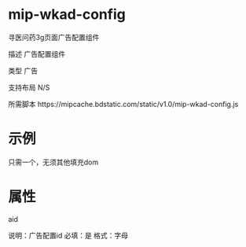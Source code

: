 # mip-wkad-config

寻医问药3g页面广告配置组件

<p>描述	 广告配置组件</p>
<p>类型	 广告</p>
<p>支持布局	N/S</p>
<p>所需脚本	https://mipcache.bdstatic.com/static/v1.0/mip-wkad-config.js</p>

# 示例

<p>只需一个<mip-wkad-config>，无须其他填充dom</p>
<p><mip-wkad-config aid="take_ip"></mip-wkad-config></p>

# 属性

<p>aid</p>
<p>说明：广告配置id 必填：是 格式：字母</p>